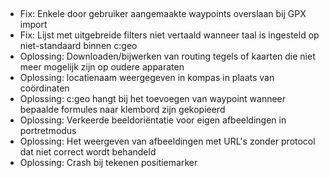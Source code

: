 ##
- Fix: Enkele door gebruiker aangemaakte waypoints overslaan bij GPX import
- Fix: Lijst met uitgebreide filters niet vertaald wanneer taal is ingesteld op niet-standaard binnen c:geo
- Oplossing: Downloaden/bijwerken van routing tegels of kaarten die niet meer mogelijk zijn op oudere apparaten
- Oplossing: locatienaam weergegeven in kompas in plaats van coördinaten
- Oplossing: c:geo hangt bij het toevoegen van waypoint wanneer bepaalde formules naar klembord zijn gekopieerd
- Oplossing: Verkeerde beeldoriëntatie voor eigen afbeeldingen in portretmodus
- Oplossing: Het weergeven van afbeeldingen met URL's zonder protocol dat niet correct wordt behandeld
- Oplossing: Crash bij tekenen positiemarker
